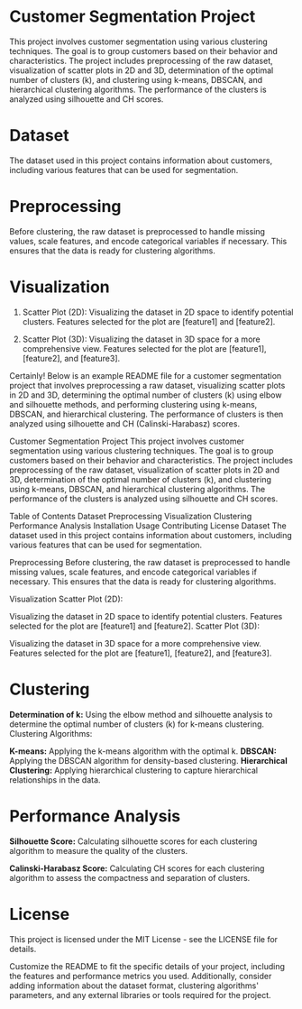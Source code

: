 # Customer Segmentation Project
This project involves customer segmentation using various clustering techniques. The goal is to group customers based on their behavior and characteristics. The project includes preprocessing of the raw dataset, visualization of scatter plots in 2D and 3D, determination of the optimal number of clusters (k), and clustering using k-means, DBSCAN, and hierarchical clustering algorithms. The performance of the clusters is analyzed using silhouette and CH scores.

# Dataset
The dataset used in this project contains information about customers, including various features that can be used for segmentation.

# Preprocessing
Before clustering, the raw dataset is preprocessed to handle missing values, scale features, and encode categorical variables if necessary. This ensures that the data is ready for clustering algorithms.

# Visualization
1. Scatter Plot (2D):
  Visualizing the dataset in 2D space to identify potential clusters.
  Features selected for the plot are [feature1] and [feature2].

2. Scatter Plot (3D):
  Visualizing the dataset in 3D space for a more comprehensive view.
  Features selected for the plot are [feature1], [feature2], and [feature3].


Certainly! Below is an example README file for a customer segmentation project that involves preprocessing a raw dataset, visualizing scatter plots in 2D and 3D, determining the optimal number of clusters (k) using elbow and silhouette methods, and performing clustering using k-means, DBSCAN, and hierarchical clustering. The performance of clusters is then analyzed using silhouette and CH (Calinski-Harabasz) scores.

Customer Segmentation Project
This project involves customer segmentation using various clustering techniques. The goal is to group customers based on their behavior and characteristics. The project includes preprocessing of the raw dataset, visualization of scatter plots in 2D and 3D, determination of the optimal number of clusters (k), and clustering using k-means, DBSCAN, and hierarchical clustering algorithms. The performance of the clusters is analyzed using silhouette and CH scores.

Table of Contents
Dataset
Preprocessing
Visualization
Clustering
Performance Analysis
Installation
Usage
Contributing
License
Dataset
The dataset used in this project contains information about customers, including various features that can be used for segmentation.

Preprocessing
Before clustering, the raw dataset is preprocessed to handle missing values, scale features, and encode categorical variables if necessary. This ensures that the data is ready for clustering algorithms.

Visualization
Scatter Plot (2D):

Visualizing the dataset in 2D space to identify potential clusters.
Features selected for the plot are [feature1] and [feature2].
Scatter Plot (3D):

Visualizing the dataset in 3D space for a more comprehensive view.
Features selected for the plot are [feature1], [feature2], and [feature3].
# Clustering

**Determination of k:**
Using the elbow method and silhouette analysis to determine the optimal number of clusters (k) for k-means clustering.
Clustering Algorithms:

**K-means:**
Applying the k-means algorithm with the optimal k.
**DBSCAN:**
Applying the DBSCAN algorithm for density-based clustering.
**Hierarchical Clustering:**
Applying hierarchical clustering to capture hierarchical relationships in the data.

# Performance Analysis
**Silhouette Score:**
Calculating silhouette scores for each clustering algorithm to measure the quality of the clusters.

**Calinski-Harabasz Score:**
Calculating CH scores for each clustering algorithm to assess the compactness and separation of clusters.

# License
This project is licensed under the MIT License - see the LICENSE file for details.

Customize the README to fit the specific details of your project, including the features and performance metrics you used. Additionally, consider adding information about the dataset format, clustering algorithms' parameters, and any external libraries or tools required for the project.

